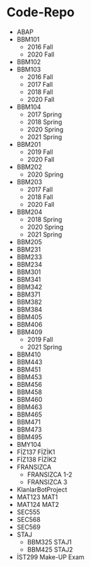 # Code-Repo
  + ABAP
  + BBM101
    + 2016 Fall
    + 2020 Fall
  + BBM102
  + BBM103
    + 2016 Fall
    + 2017 Fall
    + 2018 Fall
    + 2020 Fall
  + BBM104
    + 2017 Spring
    + 2018 Spring
    + 2020 Spring
    + 2021 Spring
  + BBM201
    + 2019 Fall
    + 2020 Fall
  + BBM202
    + 2020 Spring
  + BBM203
    + 2017 Fall
    + 2018 Fall
    + 2020 Fall
  + BBM204
    + 2018 Spring
    + 2020 Spring
    + 2021 Spring
  + BBM205
  + BBM231
  + BBM233
  + BBM234
  + BBM301
  + BBM341
  + BBM342
  + BBM371
  + BBM382
  + BBM384
  + BBM405
  + BBM406
  + BBM409
    + 2019 Fall
    + 2021 Spring
  + BBM410
  + BBM443
  + BBM451
  + BBM453
  + BBM456
  + BBM458
  + BBM460
  + BBM463
  + BBM465
  + BBM471
  + BBM473
  + BBM495
  + BMY104
  + FİZ137 FİZİK1
  + FİZ138 FİZİK2
  + FRANSIZCA
    + FRANSIZCA 1-2
    + FRANSIZCA 3
  + KlanlarBotProject
  + MAT123 MAT1
  + MAT124 MAT2
  + SEC555
  + SEC568
  + SEC569
  + STAJ
    + BBM325 STAJ1
    + BBM425 STAJ2
  + İST299 Make-UP Exam
  



